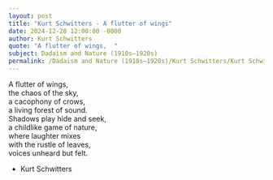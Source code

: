 ```yaml
---
layout: post
title: "Kurt Schwitters - A flutter of wings"
date: 2024-12-28 12:00:00 -0000
author: Kurt Schwitters
quote: "A flutter of wings,  "
subject: Dadaism and Nature (1910s–1920s)
permalink: /Dadaism and Nature (1910s–1920s)/Kurt Schwitters/Kurt Schwitters - A flutter of wings
---
```


A flutter of wings,  
the chaos of the sky,  
a cacophony of crows,  
a living forest of sound.  
Shadows play hide and seek,  
a childlike game of nature,  
where laughter mixes  
with the rustle of leaves,  
voices unheard but felt.

- Kurt Schwitters

